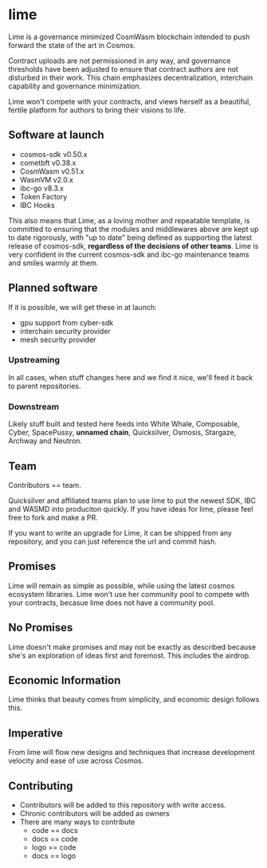 # lime

Lime is a governance minimized CosmWasm blockchain intended to push forward the state of the art in Cosmos.

Contract uploads are not permissioned in any way, and governance thresholds have been adjusted to ensure that contract authors are not disturbed in their work.   This chain emphasizes decentralization, interchain capability and governance minimization.

Lime won't compete with your contracts, and views herself as a beautiful, fertile platform for authors to bring their visions to life.

## Software at launch

* cosmos-sdk v0.50.x
* cometbft v0.38.x
* CosmWasm v0.51.x
* WasmVM v2.0.x
* ibc-go v8.3.x
* Token Factory
* IBC Hooks

This also means that Lime, as a loving mother and repeatable template, is committed to ensuring that the modules and middlewares above are kept up to date rigorously, with "up to date" being defined as supporting the latest release of cosmos-sdk, **regardless of the decisions of other teams**.  Lime is very confident in the current cosmos-sdk and ibc-go maintenance teams and smiles warmly at them.

## Planned software

If it is possible, we will get these in at launch:

* gpu support from cyber-sdk
* interchain security provider
* mesh security provider

### Upstreaming

In all cases, when stuff changes here and we find it nice, we'll feed it back to parent repositories.

### Downstream

Likely stuff built and tested here feeds into White Whale, Composable, Cyber, SpacePussy, **unnamed chain**, Quicksilver, Osmosis, Stargaze, Archway and Neutron.

## Team

Contributors == team.

Quicksilver and affiliated teams plan to use lime to put the newest SDK, IBC and WASMD into produciton quickly.  If you have ideas for lime, please feel free to fork and make a PR.

If you want to write an upgrade for Lime, it can be shipped from any repository, and you can just reference the url and commit hash.

## Promises

Lime will remain as simple as possible, while using the latest cosmos ecosystem libraries.  Lime won't use her community pool to compete with your contracts, becasue lime does not have a community pool.

## No Promises

Lime doesn't make promises and may not be exactly as described because she's an exploration of ideas first and foremost.  This includes the airdrop.

## Economic Information

Lime thinks that beauty comes from simplicity, and economic design follows this.

## Imperative

From lime will flow new designs and techniques that increase development velocity and ease of use across Cosmos.

## Contributing

* Contributors will be added to this repository with write access.
* Chronic contributors will be added as owners
* There are many ways to contribute
  * code == docs
  * docs == code
  * logo == code
  * docs == logo
